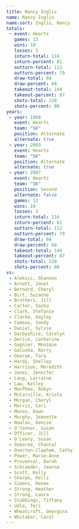 ```yaml
---
title: Nancy Inglis
name: Nancy Inglis
name-sort: Inglis, Nancy
totals:
 - event: Hearts
   games: 13
   wins: 10
   losses: 3
   inturn-total: 116
   inturn-percent: 81
   outturn-total: 112
   outturn-percent: 79
   draw-total: 84
   draw-percent: 68
   takeout-total: 144
   takeout-percent: 87
   shots-total: 228
   shots-percent: 80
years:
 - year: 1998
   event: Hearts
   team: "SK"
   position: Alternate
   alternate: true
 - year: 2003
   event: Hearts
   team: "SK"
   position: Alternate
   alternate: true
 - year: 2007
   event: Hearts
   team: "SK"
   position: Second
   alternate: false
   games: 13
   wins: 10
   losses: 3
   inturn-total: 116
   inturn-percent: 81
   outturn-total: 112
   outturn-percent: 79
   draw-total: 84
   draw-percent: 68
   takeout-total: 144
   takeout-percent: 87
   shots-total: 228
   shots-percent: 80
vs:
 - Aleksic, Shannon
 - Arnott, Janet
 - Bernard, Cheryl
 - Birt, Suzanne
 - Brothers, Jill
 - Carter, Sasha
 - Clark, Stefanie
 - Clarke, Hayley
 - Comeau, Sandy
 - Daniel, Sylvie
 - Darbyshire, Carolyn
 - Derick, Catherine
 - Gagnier, Monique
 - Galusha, Kerry
 - George, Tara
 - Hardy, Shelley
 - Harrison, Meredith
 - Jones, Jennifer
 - Lang, Lorraine
 - Law, Kelley
 - MacPhee, Robyn
 - McCarville, Krista
 - Morgan, Cheryl
 - Morris, Cori
 - Moses, Dawn
 - Murphy, Jeanette
 - Nowlan, Denise
 - O'Connor, Susan
 - Officer, Jill
 - O'Leary, Susan
 - Osborne, Chantal
 - Overton-Clapham, Cathy
 - Power, Marie-Anne
 - Provencal, Darah
 - Schraeder, Jeanna
 - Scott, Kelly
 - Sharpe, Kelli
 - Simons, Renee
 - Strong, Heather
 - Strong, Laura
 - Stubbings, Tiffany
 - Udle, Teri
 - Wheatcroft, Georgina
 - Whitaker, Carol
---
```


